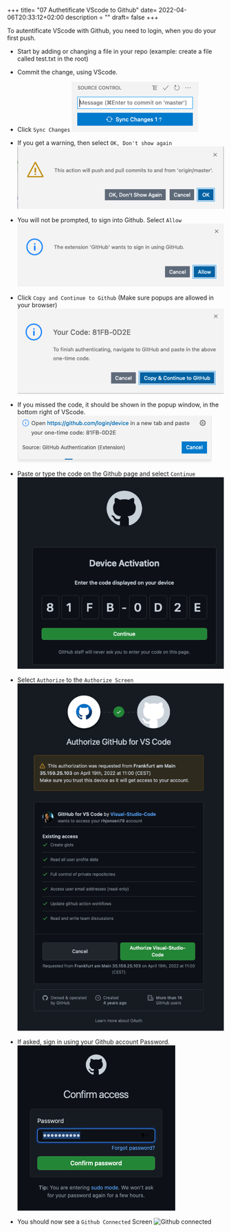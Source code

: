 +++
title= "07 Authetificate VScode to Github"
date= 2022-04-06T20:33:12+02:00
description = ""
draft= false
+++

To autentificate VScode with Github, you need to login, when you do your first push.

- Start by adding or changing a file in your repo (example: create a file called test.txt in the root)
- Commit the change, using VScode.
- Click `Sync Changes`
![Sync Changes](/images/sync_changes.png)

- If you get a warning, then select `OK, Don't show again`
![Push Warning](/images/push_warning.png)

- You will not be prompted, to sign into Github. Select `Allow`
![Sign In](/images/signin_github.png)

- Click `Copy and Continue to Github` (Make sure popups are allowed in your browser)
![Sign In code](/images/signin_code.png)

- If you missed the code, it should be shown in the popup window, in the bottom right of VScode.
![Github Code](/images/github_code.png)

- Paste or type the code on the Github page and select `Continue`
![Github Code Screen](/images/github_code_screen.png)

- Select `Authorize` to the `Authorize Screen`
![Authorize VScode](/images/authorize_vscode.png)

- If asked, sign in using your Github account Password.
![Github Confirm](/images/github_confirm.png)

- You should now see a `Github Connected` Screen
![Github connected](/images/github_connected.png)